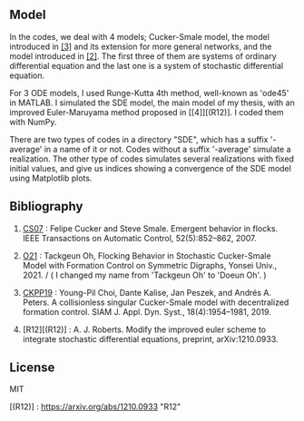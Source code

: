 ## Model
In the codes, we deal with 4 models; Cucker-Smale model, the model introduced in [[3]][(CKPP19)] and its extension for more general networks, and the model introduced in [[2]][(O21)]. The first three of them are systems of ordinary differential equation and the last one is a system of stochastic differential equation.

For 3 ODE models, I used Runge-Kutta 4th method, well-known as 'ode45' in MATLAB. I simulated the SDE model, the main model of my thesis, with an improved Euler-Maruyama method proposed in [[4]][(R12)]. I coded them with NumPy.  

There are two types of codes in a directory "SDE", which has a suffix '-average' in a name of it or not. Codes without a suffix '-average' simulate a realization. The other type of codes simulates several realizations with fixed initial values, and give us indices showing a convergence of the SDE model using Matplotlib plots.

## Bibliography

1. [CS07][(CS07)] : Felipe Cucker and Steve Smale. Emergent behavior in flocks. IEEE Transactions
on Automatic Control, 52(5):852–862, 2007.

2. [O21][(O21)] : Tackgeun Oh, Flocking Behavior in Stochastic Cucker-Smale Model with Formation Control on Symmetric Digraphs, Yonsei Univ., 2021.
/ ( I changed my name from 'Tackgeun Oh' to 'Doeun Oh'. )

3. [CKPP19][(CKPP19)] : Young-Pil Choi, Dante Kalise, Jan Peszek, and Andrés A. Peters. A collisionless
singular Cucker-Smale model with decentralized formation control. SIAM J.
Appl. Dyn. Syst., 18(4):1954–1981, 2019.

4. [R12][(R12)] : A. J. Roberts. Modify the improved euler scheme to integrate stochastic differential equations, preprint, arXiv:1210.0933.

## License

MIT

[(CS07)]: https://ieeexplore.ieee.org/document/4200853 "CS07"
[(O21)]: http://www.riss.kr/link?id=T15771814 "O21"
[(CKPP19)]: https://arxiv.org/abs/1807.05177 "CKPP19"
[(R12)] : https://arxiv.org/abs/1210.0933 "R12"
